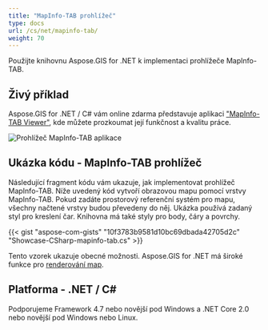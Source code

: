 ```yaml
---
title: "MapInfo-TAB prohlížeč"
type: docs
url: /cs/net/mapinfo-tab/
weight: 70
---
```


Použijte knihovnu Aspose.GIS for .NET k implementaci prohlížeče MapInfo-TAB.

## **Živý příklad**

Aspose.GIS for .NET / C# vám online zdarma představuje aplikaci ["MapInfo-TAB Viewer"](https://products.aspose.app/gis/viewer/mapinfo-tab), kde můžete prozkoumat její funkčnost a kvalitu práce.

![Prohlížeč MapInfo-TAB aplikace](viewer.png)

## **Ukázka kódu - MapInfo-TAB prohlížeč**

Následující fragment kódu vám ukazuje, jak implementovat prohlížeč MapInfo-TAB. Níže uvedený kód vytvoří obrazovou mapu pomocí vrstvy MapInfo-TAB. Pokud zadáte prostorový referenční systém pro mapu, všechny načtené vrstvy budou převedeny do něj.
Ukázka používá zadaný styl pro kreslení čar. Knihovna má také styly pro body, čáry a povrchy.

{{< gist "aspose-com-gists" "10f3783b9581d10bc69dbada42705d2c" "Showcase-CSharp-mapinfo-tab.cs" >}}

Tento vzorek ukazuje obecné možnosti. Aspose.GIS for .NET má široké funkce pro [renderování map](https://docs.aspose.com/gis/net/map-rendering/).

## **Platforma - .NET / C#**

Podporujeme Framework 4.7 nebo novější pod Windows a .NET Core 2.0 nebo novější pod Windows nebo Linux.

